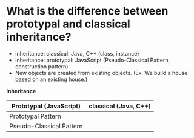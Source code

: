 # What is the difference between prototypal and classical inheritance?

- inheritance: classical: Java, C++ (class, instance)
- inheritance: prototypal: JavaScript (Pseudo-Classical Pattern, construction pattern)
- New objects are created from existing objects. (Ex. We build a house based on an existing house.)


 **Inheritance**          
           
| Prototypal (JavaScript) | classical (Java, C++)  |
|---|---|
| Prototypal Pattern  |   |
|  Pseudo-Classical Pattern |   |           